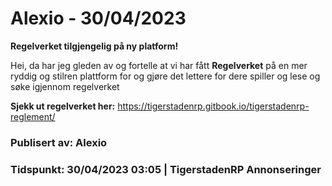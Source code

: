 # Alexio - 30/04/2023

**Regelverket tilgjengelig på ny platform!**

Hei, da har jeg gleden av og fortelle at vi har fått **Regelverket** på en mer ryddig og stilren plattform for og gjøre det lettere for dere spiller og lese og søke igjennom regelverket

**Sjekk ut regelverket her:**
https://tigerstadenrp.gitbook.io/tigerstadenrp-reglement/

### Publisert av: Alexio

### Tidspunkt: 30/04/2023 03:05 | TigerstadenRP Annonseringer